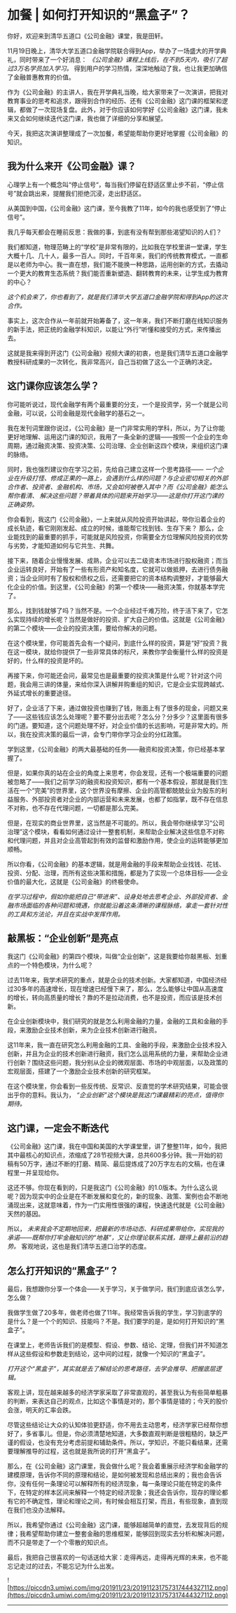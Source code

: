 # 加餐 | 如何打开知识的“黑盒子”？

你好，欢迎来到清华五道口《公司金融》课堂，我是田轩。

11月19日晚上，清华大学五道口金融学院联合得到App，举办了一场盛大的开学典礼，同时带来了一个好消息： *《公司金融》课程上线后，在不到5天内，吸引了超过3万名学员加入学习。* 得到用户的学习热情，深深地触动了我，也让我更加确信了金融普惠教育的价值。

作为《公司金融》的主讲人，我在开学典礼当晚，给大家带来了一次演讲，把我对教育事业的思考和追求，跟得到合作的经历、还有《公司金融》这门课的框架和逻辑，都做了一次现场复盘。此外，对于你应该如何学好《公司金融》这门课，我未来又会如何继续迭代这门课，我也做了详细的分享和展望。

今天，我把这次演讲整理成了一次加餐，希望能帮助你更好地掌握《公司金融》的知识。

## 我为什么来开《公司金融》课？

心理学上有一个概念叫“停止信号“，每当我们停留在舒适区里止步不前，“停止信号”就会跳出来，提醒我们拒绝沉浸，走出舒适区。

从美国到中国，《公司金融》这门课，至今我教了11年，如今的我也感受到了“停止信号”。

我几乎每天都会在睡前反思：我做的事，到底有没有帮到那些渴望知识的人们？

我们都知道，物理范畴上的“学校”是非常有限的，比如我在学校里讲一堂课，学生大概十几、几十人，最多一百人。同时，千百年来，我们的传统教育模式，一直都是以老师为中心。我一直在想，我们能不能换一种思路，运用创新的方式，去撬动一个更大的教育生态系统？我们能否重新塑造、翻转教育的未来，让学生成为教育的中心？

 *这个机会来了，你也看到了，就是我们清华大学五道口金融学院和得到App的这次合作。*

事实上，这次合作从一年前就开始筹备了，这一年来，我们不断打磨在线知识服务的新手法，把正统的金融学科知识，以能让“外行”听懂和接受的方式，来传播出去。

这就是我来得到开这门《公司金融》视频大课的初衷，也是我们清华五道口金融学教授科研成果的一次转化，我非常高兴，自己当初做了这么一个正确的决定。

## 这门课你应该怎么学？

你可能听说过，现代金融学有两个最重要的分支，一个是投资学，另一个就是公司金融，可以说，公司金融是现代金融学的基石之一。

我在发刊词里跟你说过，《公司金融》是一门非常实用的学科，所以，为了让你能更好地理解、运用这门课的知识，我用了一条全新的逻辑——按照一个企业的生命周期，通过融资决策、投资决策、公司治理、企业创新这四个模块，来组织这门课的脉络。

同时，我也强烈建议你在学习之前，先给自己建立这样一个思考路径—— *一个企业在升级打怪、修成正果的一路上，会遇到什么样的问题？与企业密切相关的外部合作者、投资者、金融机构、市场，又会如何被卷入其中？而《公司金融》能怎么帮你看清、*  *解决这些问题？带着具体的问题来开始学习——这是你打开这门课的正确姿势。*

你会看到，我这门《公司金融》，一上来就从风险投资开始讲起，带你沿着企业的成长轨迹，看它刚刚发起、成立的时候，谁能帮它找到钱、生存下来？ 那么，企业能找到的最重要的抓手，可能就是风险投资，你需要全方位理解风险投资的优势与劣势，才能知道如何与它共生、共舞。

接下来，随着企业慢慢发展、成熟，企业可以去二级资本市场进行股权融资；而当企业运转良好，开始有了一些有形资产和知名度，它就可以做抵押，去进行债务融资；当企业同时有了股权和债权之后，还需要把它的资本结构调整好，才能够最大化企业的价值。到这里，《公司金融》的第一个模块——融资决策，你就基本学完了。

那么，找到钱就够了吗？当然不是。一个企业经过千难万险，终于活下来了，它怎么实现持续的增长呢？当然是做好的投资、扩大自己的价值。这就是《公司金融》的第二个模块——企业的投资决策，要给你解决的问题。

在这个模块里，你可能首先会有一个疑问，到底什么样的投资，算是“好”投资？我在这一模块，就给你提供了一些非常具体的标尺，来教你学会衡量什么样的投资是好的，什么样的投资是坏的。

再接下来，你可能还会问，最常见也是最重要的投资决策是什么呢？针对这个问题，我会用三讲的体量，来给你深入讲解并购重组的知识，它是企业实现跨越式、外延式增长的重要途径。

好了，企业活了下来，通过做投资也赚到了钱，账面上有了很多的现金，问题又来了——这些钱应该怎么处理呢？要不要分出去呢？怎么分？分多少？这里面有很多的门道。要知道，这个问题处理不好，对企业价值的长远影响，可是非常大的。所以，我在投资决策的最后一讲，会专门带你学习企业的分红政策。

学到这里，《公司金融》的两大最基础的任务——融资和投资决策，你已经基本掌握了。

但是，如果你真的站在企业的角度上来思考，你会发现，还有一个极端重要的问题被忽略了——我们之前学习的融资和投资知识，都有一个基本假设，那就是我们生活在一个“完美”的世界里，这个世界没有摩擦、企业的高管都兢兢业业为股东的利益服务、外部投资者对企业的内部运营和未来发展，也都了如指掌，既不存在信息不对称，也不存在代理问题，一切都是那么完美。

但是，在现实的商业世界里，这当然是不可能的。所以，我会带你继续学习“公司治理”这个模块，看看如何通过设计一整套机制，来帮助企业解决这些信息不对称和代理问题，并且对企业高管起到有效的监督和激励作用，使企业的运转能够更加顺畅。

所以你看，《公司金融》的基本逻辑，就是用金融的手段来帮助企业找钱、花钱、投资、分配、治理，而所有这些决策和措施，都是为了实现一个总体目标——企业价值的最大化，这就是《公司金融》的终极使命。

 *在学习过程中，假如你能把自己“带进来”、设身处地去思考企业、外部投资者、金融市场面临的各种问题和境遇，你就能沿着这条清晰的课程脉络，拿走一套针对性的工具和方法论，并且在实战中发挥作用。*

## 敲黑板：“企业创新”是亮点

我这门《公司金融》的第四个模块，叫做“企业创新”，这是我要给你敲黑板、划重点的一个特色模块，为什么呢？

过去11年来，我学术研究的重点，就是企业的技术创新。大家都知道，中国经济经过30多年的高速增长，现在增速已经慢下来了，那么，怎么能够让中国从高速度的增长，转向高质量的增长？靠的不是拉动消费，也不是投资，而应该是技术创新。

在企业创新模块中，我们研究的就是怎么利用金融的力量，金融的工具和金融的手段，来激励企业技术创新，来为企业技术创新进行融资。

这11年来，我一直在研究怎么利用金融的工具、金融的手段，来激励企业技术投入创新，并且为企业的技术创新进行融资，我们怎么运用系统的力量，来帮助企业进行创新？围绕这些问题，我分别从企业的微观层面、市场的中观层面，以及政策的宏观层面，搭建了一个激励企业技术创新的研究框架。

在这个模块里，你会看到一些反传统、反常识、反直觉的学术研究结果，可能会很出乎你的意料。我认为， *“企业创新”这个模块是我这门课最精彩的亮点，值得你期待。*

## 这门课，一定会不断迭代

《公司金融》这门课，我在中国和美国的大学课堂里，讲了整整11年，如今，我把其中最核心的知识点，浓缩成了28节视频大课，总共600多分钟。我一开始的初稿有50万字，通过不断的打磨、精简、最后提炼成了20万字左右的文稿，也在课程里一并呈现给你。

这还不够。你现在看到的，只是我这门《公司金融》的1.0版本。为什么这么说呢？因为现实中的企业是在不断发展和变化的，新的现象、政策、案例也会不断地涌现出来，这就意味着，作为一门实用性很强的课程，快速迭代就是《公司金融》天然的基因。

所以， *未来我会不定期地回来，把最新的市场动态、科研成果带给你，实现我的承诺——既帮你打牢金融知识的“地基”，又让你理论联系实践，跟得上最前沿的趋势。* 客观地说，这也是我们清华五道口治学的态度。

## 怎么打开知识的“黑盒子”？

最后，我想跟你分享一个体会——关于学习，关于做学问，我们到底应该怎么学，怎么做？

我做学生做了20多年，做老师也做了11年。我经常告诉我的学生，学习到底学的是什么？是一个个的知识、技能吗？不是。我们要学的是，是如何打开知识的“黑盒子”。

在课堂上，老师告诉我们的是模型、假设、参数、结论、定理，但我们并不知道怎样从这些假设和参数走到结论，这中间的过程，就像一个知识的“黑盒子”。

 *打开这个“黑盒子”，其实就是去了解结论的思考路径，去学会推导、把握底层逻辑。*

客观上讲，现在越来越多的经济学家采取了非常直观的，甚至我认为有些简单粗暴的判断，来表达自己的观点，比如这个事情是对的，那个事情是错的；今天的股价会涨，明天的汇率会跌。

尽管这些结论让大众的认知体验更舒适，你不用去主动思考，经济学家已经帮你想好了，多省事儿。但是，你必须清楚地知道，大多数直观判断是很粗糙的，缺乏严谨的假设，也没有充分考虑前提和辅助条件。所以，学知识，不能只看结果，还需要理解推导的过程，这也就是我所说的打开“黑盒子”。

那么，在《公司金融》这门课里，我会做什么呢？我会着重展示经济学和金融学的建模原理，告诉你不同的原理和结论，是如何被发现和总结出来的；我也会告诉你，没有任何一条理论可以解释所有的经济现象，每一条理论只能在特定的条件下，在特定的样本区间来解释一个特定的经济现象；我还会告诉你，现存的理论都有它的不确定性，理论和理论之间，有时候会相互打架，而且，有些现象，直到现在我们也没办法解释。

所以，我希望你通过《公司金融》这门课，能够超越简单的直觉，去发现背后的规律；我希望帮助你建立一整套金融的思维框架，能够回到现实去分析和解决问题，而不只是带走了一个个零散的知识点。

最后，我把自己很喜欢的一句话送给大家：走得再远，走得再光辉的未来，也不能忘记走过的过去，不能忘记为什么出发。

![https://piccdn3.umiwi.com/img/201911/23/201911231757317444327112.png](https://piccdn3.umiwi.com/img/201911/23/201911231757317444327112.png)

---
